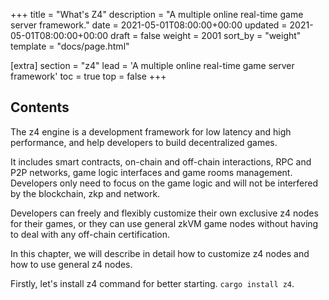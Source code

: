 +++
title = "What's Z4"
description = "A multiple online real-time game server framework."
date = 2021-05-01T08:00:00+00:00
updated = 2021-05-01T08:00:00+00:00
draft = false
weight = 2001
sort_by = "weight"
template = "docs/page.html"

[extra]
section = "z4"
lead = 'A multiple online real-time game server framework'
toc = true
top = false
+++

## Contents
The z4 engine is a development framework for low latency and high performance, and help developers to build decentralized games.

It includes smart contracts, on-chain and off-chain interactions, RPC and P2P networks, game logic interfaces and game rooms management. Developers only need to focus on the game logic and will not be interfered by the blockchain, zkp and network.

Developers can freely and flexibly customize their own exclusive z4 nodes for their games, or they can use general zkVM game nodes without having to deal with any off-chain certification.

In this chapter, we will describe in detail how to customize z4 nodes and how to use general z4 nodes.

Firstly, let's install z4 command for better starting. `cargo install z4`.
